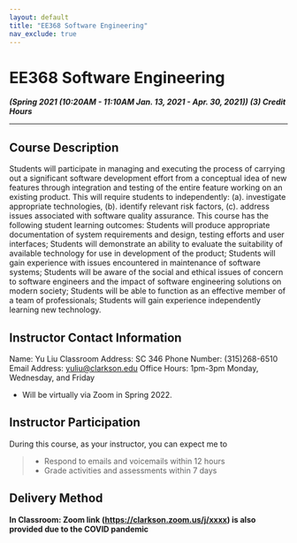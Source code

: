 ```yaml
---
layout: default
title: "EE368 Software Engineering"
nav_exclude: true
---
```

# **EE368 Software Engineering**

**_(Spring 2021 (10:20AM - 11:10AM Jan. 13, 2021 - Apr. 30, 2021))
(3) Credit Hours_**

---

## **Course Description**

Students will participate in managing and executing the process of carrying out a significant software development effort from a conceptual idea of new features through integration and testing of the entire feature working on an existing product. This will require students to independently: (a). investigate appropriate technologies, (b). identify relevant risk factors, (c). address issues associated with software quality assurance. This course has the following student learning outcomes: Students will produce appropriate documentation of system requirements and design, testing efforts and user interfaces; Students will demonstrate an ability to evaluate the suitability of available technology for use in development of the product; Students will gain experience with issues encountered in maintenance of software systems; Students will be aware of the social and ethical issues of concern to software engineers and the impact of software engineering solutions on modern society; Students will be able to function as an effective member of a team of professionals; Students will gain experience independently learning new technology.

## **Instructor Contact Information**

Name: Yu Liu
Classroom Address: SC 346
Phone Number: (315)268-6510
Email Address: yuliu@clarkson.edu
Office Hours: 1pm-3pm Monday, Wednesday, and Friday

- Will be virtually via Zoom in Spring 2022.

## **Instructor Participation**

During this course, as your instructor, you can expect me to

>- Respond to emails and voicemails within 12 hours
>- Grade activities and assessments within 7 days

## **Delivery Method**

**In Classroom: Zoom link (<https://clarkson.zoom.us/j/xxxx>) is also provided due to the COVID pandemic**
